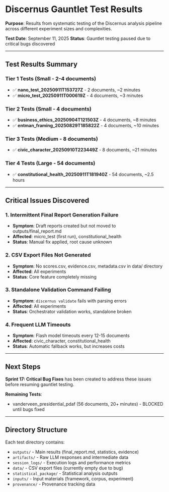 # Discernus Gauntlet Test Results

**Purpose**: Results from systematic testing of the Discernus analysis pipeline across different experiment sizes and complexities.

**Test Date**: September 11, 2025
**Status**: Gauntlet testing paused due to critical bugs discovered

---

## Test Results Summary

### Tier 1 Tests (Small - 2-4 documents)
- ✅ **nano_test_20250911T153727Z** - 2 documents, ~2 minutes
- ✅ **micro_test_20250911T000619Z** - 4 documents, ~3 minutes

### Tier 2 Tests (Small - 4 documents)  
- ✅ **business_ethics_20250904T121503Z** - 4 documents, ~8 minutes
- ✅ **entman_framing_20250829T185822Z** - 4 documents, ~10 minutes

### Tier 3 Tests (Medium - 8 documents)
- ✅ **civic_character_20250910T223449Z** - 8 documents, ~21 minutes

### Tier 4 Tests (Large - 54 documents)
- ✅ **constitutional_health_20250911T181940Z** - 54 documents, ~2.5 hours

---

## Critical Issues Discovered

### 1. Intermittent Final Report Generation Failure
- **Symptom**: Draft reports created but not moved to outputs/final_report.md
- **Affected**: micro_test (first run), constitutional_health
- **Status**: Manual fix applied, root cause unknown

### 2. CSV Export Files Not Generated
- **Symptom**: No scores.csv, evidence.csv, metadata.csv in data/ directory
- **Affected**: All experiments
- **Status**: Core feature completely missing

### 3. Standalone Validation Command Failing
- **Symptom**: `discernus validate` fails with parsing errors
- **Affected**: All experiments
- **Status**: Orchestrator validation works, standalone broken

### 4. Frequent LLM Timeouts
- **Symptom**: Flash model timeouts every 12-15 documents
- **Affected**: civic_character, constitutional_health
- **Status**: Automatic fallback works, but increases costs

---

## Next Steps

**Sprint 17: Critical Bug Fixes** has been created to address these issues before resuming gauntlet testing.

**Remaining Tests**:
- vanderveen_presidential_pdaf (56 documents, 20+ minutes) - BLOCKED until bugs fixed

---

## Directory Structure

Each test directory contains:
- `outputs/` - Main results (final_report.md, statistics, evidence)
- `artifacts/` - Raw LLM responses and intermediate data
- `session_logs/` - Execution logs and performance metrics
- `data/` - CSV export files (currently empty due to bug)
- `statistical_package/` - Statistical analysis outputs
- `inputs/` - Input materials (framework, corpus, experiment)
- `provenance/` - Provenance tracking data
